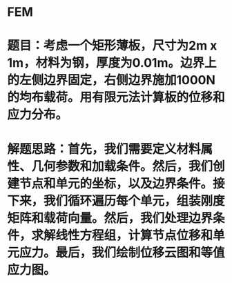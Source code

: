 # FEM
# 题目：考虑一个矩形薄板，尺寸为2m x 1m，材料为钢，厚度为0.01m。边界上的左侧边界固定，右侧边界施加1000N的均布载荷。用有限元法计算板的位移和应力分布。
# 解题思路：首先，我们需要定义材料属性、几何参数和加载条件。然后，我们创建节点和单元的坐标，以及边界条件。接下来，我们循环遍历每个单元，组装刚度矩阵和载荷向量。然后，我们处理边界条件，求解线性方程组，计算节点位移和单元应力。最后，我们绘制位移云图和等值应力图。
